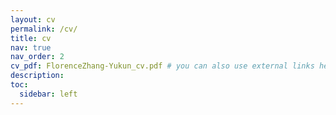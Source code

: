 ```yaml
---
layout: cv
permalink: /cv/
title: cv
nav: true
nav_order: 2
cv_pdf: FlorenceZhang-Yukun_cv.pdf # you can also use external links here
description: 
toc:
  sidebar: left
---
```


